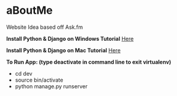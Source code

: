 # aBoutMe
Website Idea based off Ask.fm


**Install Python & Django on Windows Tutorial**
[Here](https://www.codingforentrepreneurs.com/blog/install-python-django-on-windows/)

**Install Python & Django on Mac Tutorial**
[Here](https://www.codingforentrepreneurs.com/blog/install-django-on-mac-or-linux/)


**To Run App: (type deactivate in command line to exit virtualenv)**
- cd dev
- source bin/activate
- python manage.py runserver
